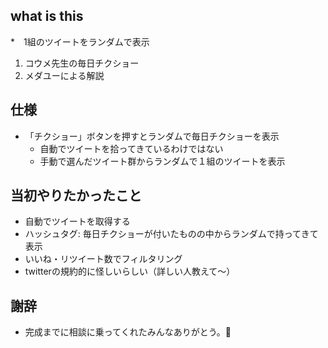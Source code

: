 ## what is this
*　1組のツイートをランダムで表示
1. コウメ先生の毎日チクショー
2. メダユーによる解説

## 仕様
* 「チクショー」ボタンを押すとランダムで毎日チクショーを表示
  * 自動でツイートを拾ってきているわけではない
  * 手動で選んだツイート群からランダムで１組のツイートを表示

## 当初やりたかったこと
* 自動でツイートを取得する
 * ハッシュタグ: 毎日チクショーが付いたものの中からランダムで持ってきて表示
 * いいね・リツイート数でフィルタリング
 * twitterの規約的に怪しいらしい（詳しい人教えて～）

## 謝辞
* 完成までに相談に乗ってくれたみんなありがとう。💞

